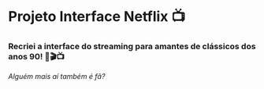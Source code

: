 # Projeto Interface Netflix :tv:



### Recriei a interface do streaming para amantes de clássicos dos anos 90! :movie_camera::clapper::tv:

_Alguém mais aí também é fã?_







